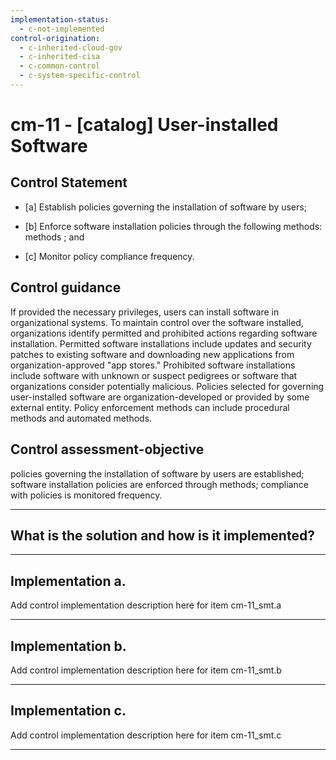 ```yaml
---
implementation-status:
  - c-not-implemented
control-origination:
  - c-inherited-cloud-gov
  - c-inherited-cisa
  - c-common-control
  - c-system-specific-control
---
```


# cm-11 - \[catalog\] User-installed Software

## Control Statement

- \[a\] Establish policies governing the installation of software by users;

- \[b\] Enforce software installation policies through the following methods: methods ; and

- \[c\] Monitor policy compliance frequency.

## Control guidance

If provided the necessary privileges, users can install software in organizational systems. To maintain control over the software installed, organizations identify permitted and prohibited actions regarding software installation. Permitted software installations include updates and security patches to existing software and downloading new applications from organization-approved "app stores." Prohibited software installations include software with unknown or suspect pedigrees or software that organizations consider potentially malicious. Policies selected for governing user-installed software are organization-developed or provided by some external entity. Policy enforcement methods can include procedural methods and automated methods.

## Control assessment-objective

policies governing the installation of software by users are established;
software installation policies are enforced through methods;
compliance with policies is monitored frequency.

______________________________________________________________________

## What is the solution and how is it implemented?

<!-- Please leave this section blank and enter implementation details in the parts below. -->

______________________________________________________________________

## Implementation a.

Add control implementation description here for item cm-11_smt.a

______________________________________________________________________

## Implementation b.

Add control implementation description here for item cm-11_smt.b

______________________________________________________________________

## Implementation c.

Add control implementation description here for item cm-11_smt.c

______________________________________________________________________
